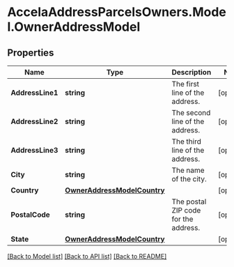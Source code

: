 # AccelaAddressParcelsOwners.Model.OwnerAddressModel
## Properties

Name | Type | Description | Notes
------------ | ------------- | ------------- | -------------
**AddressLine1** | **string** | The first line of the address. | [optional] 
**AddressLine2** | **string** | The second line of the address. | [optional] 
**AddressLine3** | **string** | The third line of the address. | [optional] 
**City** | **string** | The name of the city. | [optional] 
**Country** | [**OwnerAddressModelCountry**](OwnerAddressModelCountry.md) |  | [optional] 
**PostalCode** | **string** | The postal ZIP code for the address. | [optional] 
**State** | [**OwnerAddressModelCountry**](OwnerAddressModelCountry.md) |  | [optional] 

[[Back to Model list]](../README.md#documentation-for-models) [[Back to API list]](../README.md#documentation-for-api-endpoints) [[Back to README]](../README.md)

